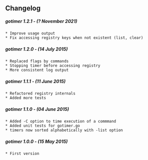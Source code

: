 ## Changelog

##### gotimer 1.2.1 - (? November 2021)

    * Improve usage output
    * Fix accessing registry keys when not existent (list, clear)
 
##### gotimer 1.2.0 - (14 July 2015)

    * Replaced flags by commands
    * Stopping timer before accessing registry
    * More consistent log output
 
##### gotimer 1.1.1 - (11 June 2015)

    * Refactored registry internals
    * Added more tests

##### gotimer 1.1.0 - (04 June 2015)

    * Added -C option to time execution of a commmand 
    * Added unit tests for gotimer.go
    * timers now sorted alphabetically with -list option

##### gotimer 1.0.0 - (15 May 2015)

    * First version
